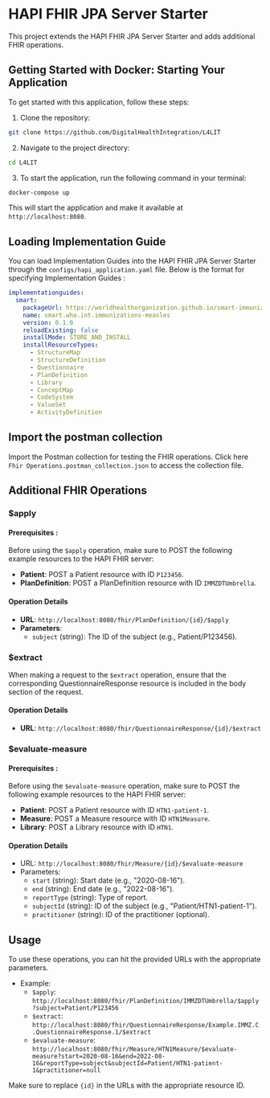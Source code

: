 # HAPI FHIR JPA Server Starter

This project extends the HAPI FHIR JPA Server Starter and adds additional FHIR operations.



## Getting Started with Docker: Starting Your Application

To get started with this application, follow these steps:

1. Clone the repository:

```bash
git clone https://github.com/DigitalHealthIntegration/L4LIT
```

2. Navigate to the project directory:

```bash
cd L4LIT
```

3. To start the application, run the following command in your terminal:

```bash
docker-compose up 
```

This will start the application and make it available at `http://localhost:8080`.


## Loading Implementation Guide

You can load Implementation Guides into the HAPI FHIR JPA Server Starter through the `configs/hapi_application.yaml` file. Below is the format for specifying Implementation Guides :

```yaml
implementationguides:
  smart:
    packageUrl: https://worldhealthorganization.github.io/smart-immunizations-measles/package.tgz
    name: smart.who.int.immunizations-measles
    version: 0.1.0
    reloadExisting: false
    installMode: STORE_AND_INSTALL
    installResourceTypes:
      - StructureMap
      - StructureDefinition
      - Questionnaire
      - PlanDefinition
      - Library
      - ConceptMap
      - CodeSystem
      - ValueSet
      - ActivityDefinition
```

## Import the postman collection 


Import the Postman collection for testing the FHIR operations. Click here `Fhir Operations.postman_collection.json` to access the collection file.


## Additional FHIR Operations

### $apply

#### **Prerequisites :**

Before using the `$apply` operation, make sure to POST the following example resources to the HAPI FHIR server:

- **Patient**: POST a Patient resource with ID `P123456`.
- **PlanDefinition**: POST a PlanDefinition resource with ID `IMMZDTUmbrella`.

#### Operation Details

- **URL**: `http://localhost:8080/fhir/PlanDefinition/{id}/$apply`
- **Parameters**:
  - `subject` (string): The ID of the subject (e.g., Patient/P123456).

### $extract

When making a request to the `$extract` operation, ensure that the corresponding QuestionnaireResponse resource is included in the body section of the request.

#### Operation Details

- **URL**: `http://localhost:8080/fhir/QuestionnaireResponse/{id}/$extract`


### $evaluate-measure

#### **Prerequisites :**

Before using the `$evaluate-measure` operation, make sure to POST the following example resources to the HAPI FHIR server:

- **Patient**: POST a Patient resource with ID `HTN1-patient-1`.
- **Measure**: POST a Measure resource with ID `HTN1Measure`.
- **Library**: POST a Library resource with ID `HTN1`.

#### Operation Details

- URL: `http://localhost:8080/fhir/Measure/{id}/$evaluate-measure`
- Parameters:
    - `start` (string): Start date (e.g., "2020-08-16").
    - `end` (string): End date (e.g., "2022-08-16").
    - `reportType` (string): Type of report.
    - `subjectId` (string): ID of the subject (e.g., "Patient/HTN1-patient-1").
    - `practitioner` (string): ID of the practitioner (optional).

## Usage
To use these operations, you can hit the provided URLs with the appropriate parameters.

- Example:
    - `$apply`: `http://localhost:8080/fhir/PlanDefinition/IMMZDTUmbrella/$apply?subject=Patient/P123456`
    - `$extract`: `http://localhost:8080/fhir/QuestionnaireResponse/Example.IMMZ.C.QuestionnaireResponse.1/$extract`
    - `$evaluate-measure`: `http://localhost:8080/fhir/Measure/HTN1Measure/$evaluate-measure?start=2020-08-16&end=2022-08-16&reportType=subject&subjectId=Patient/HTN1-patient-1&practitioner=null`

Make sure to replace `{id}` in the URLs with the appropriate resource ID.

